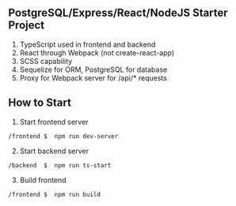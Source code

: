 PostgreSQL/Express/React/NodeJS Starter Project
---
1. TypeScript used in frontend and backend
2. React through Webpack (not create-react-app)
3. SCSS capability
4. Sequelize for ORM, PostgreSQL for database
5. Proxy for Webpack server for /api/* requests

## How to Start
1. Start frontend server
```shell
/frontend $  npm run dev-server
```
2. Start backend server
```
/backend  $  npm run ts-start
```
3. Build frontend 
```shell
/frontend $  npm run build
```